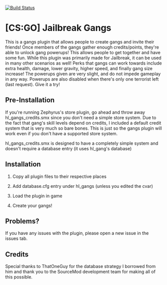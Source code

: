 [![Build Status](https://travis-ci.org/Headline22/Gangs.svg?branch=master)](https://travis-ci.org/Headline22/Gangs)
# [CS:GO] Jailbreak Gangs
This is a gangs plugin that allows people to create gangs and invite their friends! Once members of the gangs gather enough credits/points, they're able to unlock gang powerups! This allows people to get together and have some fun. While this plugin was primarily made for Jailbreak, it can be used in many other scenarios as well! Perks that gangs can work towards include extra health, damage, lower gravity, higher speed, and finally gang size increase! The powerups given are very slight, and do not impede gameplay in any way. Powerups are also disabled when there's only one terrorist left (last request). Give it a try!

## Pre-Installation
If you're running Zephyrus's store plugin, go ahead and throw away hl_gangs_credits.smx since you don't need a simple store system. Due to the fact that gang's skill levels depend on credits, I included a default credit system that is very much so bare bones. This is just so the gangs plugin will work even if you don't have a supported store system.

hl_gangs_credits.smx is designed to have a completely simple system and doesn't require a database entry (it uses hl_gang's database)
## Installation
1) Copy all plugin files to their respective places 

2) Add database.cfg entry under hl_gangs (unless you edited the cvar)

3) Load the plugin in game

4) Create your gangs!

## Problems?
If you have any issues with the plugin, please open a new issue in the issues tab.

## Credits
Special thanks to ThatOneGuy for the database strategy I borrowed from him and thank you to the SourceMod development team for making all of this possible.
